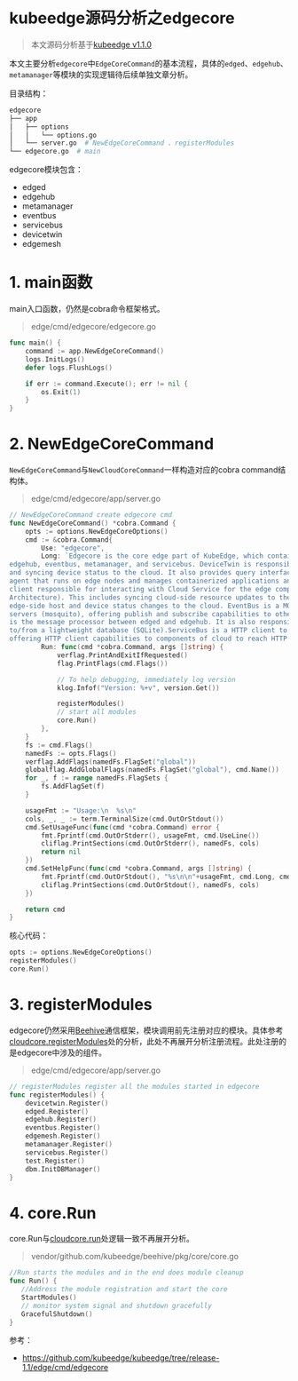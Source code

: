 # kubeedge源码分析之edgecore

> 本文源码分析基于[kubeedge v1.1.0](https://github.com/kubeedge/kubeedge/releases/tag/v1.1.0)

本文主要分析`edgecore`中`EdgeCoreCommand`的基本流程，具体的`edged`、`edgehub`、`metamanager`等模块的实现逻辑待后续单独文章分析。

目录结构：

```bash
edgecore
├── app
│   ├── options
│   │   └── options.go
│   └── server.go  # NewEdgeCoreCommand 、registerModules
└── edgecore.go  # main
```

edgecore模块包含：


- edged
- edgehub
- metamanager
- eventbus
- servicebus
- devicetwin
- edgemesh


# 1. main函数

main入口函数，仍然是cobra命令框架格式。

> edge/cmd/edgecore/edgecore.go

```go
func main() {
	command := app.NewEdgeCoreCommand()
	logs.InitLogs()
	defer logs.FlushLogs()

	if err := command.Execute(); err != nil {
		os.Exit(1)
	}
}
```

# 2. NewEdgeCoreCommand

`NewEdgeCoreCommand`与`NewCloudCoreCommand`一样构造对应的cobra command结构体。

> edge/cmd/edgecore/app/server.go

```go
// NewEdgeCoreCommand create edgecore cmd
func NewEdgeCoreCommand() *cobra.Command {
	opts := options.NewEdgeCoreOptions()
	cmd := &cobra.Command{
		Use: "edgecore",
		Long: `Edgecore is the core edge part of KubeEdge, which contains six modules: devicetwin, edged, 
edgehub, eventbus, metamanager, and servicebus. DeviceTwin is responsible for storing device status 
and syncing device status to the cloud. It also provides query interfaces for applications. Edged is an 
agent that runs on edge nodes and manages containerized applications and devices. Edgehub is a web socket 
client responsible for interacting with Cloud Service for the edge computing (like Edge Controller as in the KubeEdge 
Architecture). This includes syncing cloud-side resource updates to the edge, and reporting 
edge-side host and device status changes to the cloud. EventBus is a MQTT client to interact with MQTT 
servers (mosquito), offering publish and subscribe capabilities to other components. MetaManager 
is the message processor between edged and edgehub. It is also responsible for storing/retrieving metadata 
to/from a lightweight database (SQLite).ServiceBus is a HTTP client to interact with HTTP servers (REST), 
offering HTTP client capabilities to components of cloud to reach HTTP servers running at edge. `,
		Run: func(cmd *cobra.Command, args []string) {
			verflag.PrintAndExitIfRequested()
			flag.PrintFlags(cmd.Flags())

			// To help debugging, immediately log version
			klog.Infof("Version: %+v", version.Get())

			registerModules()
			// start all modules
			core.Run()
		},
	}
	fs := cmd.Flags()
	namedFs := opts.Flags()
	verflag.AddFlags(namedFs.FlagSet("global"))
	globalflag.AddGlobalFlags(namedFs.FlagSet("global"), cmd.Name())
	for _, f := range namedFs.FlagSets {
		fs.AddFlagSet(f)
	}

	usageFmt := "Usage:\n  %s\n"
	cols, _, _ := term.TerminalSize(cmd.OutOrStdout())
	cmd.SetUsageFunc(func(cmd *cobra.Command) error {
		fmt.Fprintf(cmd.OutOrStderr(), usageFmt, cmd.UseLine())
		cliflag.PrintSections(cmd.OutOrStderr(), namedFs, cols)
		return nil
	})
	cmd.SetHelpFunc(func(cmd *cobra.Command, args []string) {
		fmt.Fprintf(cmd.OutOrStdout(), "%s\n\n"+usageFmt, cmd.Long, cmd.UseLine())
		cliflag.PrintSections(cmd.OutOrStdout(), namedFs, cols)
	})

	return cmd
}
```

核心代码：

```go
opts := options.NewEdgeCoreOptions()
registerModules()
core.Run()
```

# 3. registerModules

edgecore仍然采用[Beehive](https://kubeedge.readthedocs.io/en/latest/modules/beehive.html)通信框架，模块调用前先注册对应的模块。具体参考[cloudcore.registerModules](https://www.huweihuang.com/kubernetes-notes/kubeedge/code-analysis/cloudcore.html#3-registermodules)处的分析，此处不再展开分析注册流程。此处注册的是edgecore中涉及的组件。

> edge/cmd/edgecore/app/server.go

```go
// registerModules register all the modules started in edgecore
func registerModules() {
	devicetwin.Register()
	edged.Register()
	edgehub.Register()
	eventbus.Register()
	edgemesh.Register()
	metamanager.Register()
	servicebus.Register()
	test.Register()
	dbm.InitDBManager()
}
```

#  4. core.Run

core.Run与[cloudcore.run](https://www.huweihuang.com/kubernetes-notes/kubeedge/code-analysis/cloudcore.html#4-corerun)处逻辑一致不再展开分析。

> vendor/github.com/kubeedge/beehive/pkg/core/core.go

```go
//Run starts the modules and in the end does module cleanup
func Run() {
   //Address the module registration and start the core
   StartModules()
   // monitor system signal and shutdown gracefully
   GracefulShutdown()
}
```



参考：

- https://github.com/kubeedge/kubeedge/tree/release-1.1/edge/cmd/edgecore

